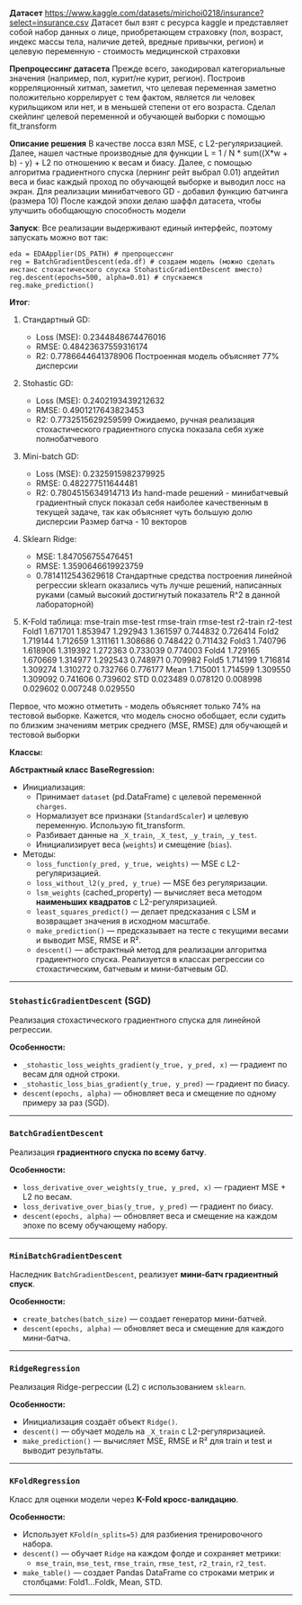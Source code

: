 
**Датасет**
https://www.kaggle.com/datasets/mirichoi0218/insurance?select=insurance.csv
Датасет был взят с ресурса kaggle и представляет собой набор данных
о лице, приобретающем страховку (пол, возраст, индекс массы тела, наличие детей, вредные привычки, регион) и целевую переменную - стоимость медицинской страховки

**Препроцессинг датасета**
Прежде всего, закодировал категориальные значения (например, пол, курит/не курит, регион). Построив корреляционный хитмап, заметил, что целевая переменная заметно положительно коррелирует с тем фактом, является ли человек курильщиком или нет, и в меньшей степени от его возраста. Сделал скейлинг целевой переменной и обучающей выборки с помощью fit_transform

**Описание решения**
В качестве лосса взял MSE, с L2-регуляризацией. Далее, нашел частные производные для функции L = 1 / N * sum((X*w + b) - y) + L2 по отношению к весам и биасу. Далее, с помощью алгоритма градиентного спуска (лернинг рейт выбрал 0.01) апдейтил веса и биас каждый проход по обучающей выборке и выводил лосс на экран.
Для реализации минибатчевого GD - добавил функцию батчинга (размера 10)
После каждой эпохи делаю шаффл датасета, чтобы улучшить обобщающую способность модели

**Запуск**:
Все реализации выдерживают единый интерфейс, поэтому запускать можно вот так:
```
eda = EDAApplier(DS_PATH) # препроцессинг
reg = BatchGradientDescent(eda.df) # создаем модель (можно сделать инстанс стохастического спуска StohasticGradientDescent вместо)
reg.descent(epochs=500, alpha=0.01) # спускаемся
reg.make_prediction()
```


**Итог**:
1) Стандартный GD:
    - Loss (MSE):  0.2344848674476016
    - RMSE:  0.48423637559316174
    - R2:  0.7786644641378906
Построенная модель объясняет 77% дисперсии

2) Stohastic GD:
    - Loss (MSE):  0.2402193439212632
    - RMSE:  0.4901217643823453
    - R2:  0.7732515629259599
Ожидаемо, ручная реализация стохастического градиентного спуска показала себя хуже полнобатчевого

3) Mini-batch GD:
    - Loss (MSE):  0.2325915982379925
    - RMSE:  0.482277511644481
    - R2:  0.7804515634914713
Из hand-made решений - минибатчевый градиентный спуск показал себя наиболее
качественным в текущей задаче, так как объясняет чуть большую долю дисперсии
Размер батча - 10 векторов

4) Sklearn Ridge:
    - MSE: 1.847056755476451
    - RMSE: 1.3590646619923759
    - 0.7814112543629618
Стандартные средства построения линейной регрессии sklearn оказались чуть лучше решений, написанных руками (самый высокий достигнутый показатель R^2 в данной лабораторной)

5) K-Fold таблица:
       mse-train  mse-test  rmse-train  rmse-test  r2-train   r2-test
Fold1   1.671701  1.853947    1.292943   1.361597  0.744832  0.726414
Fold2   1.719144  1.712659    1.311161   1.308686  0.748422  0.711432
Fold3   1.740796  1.618906    1.319392   1.272363  0.733039  0.774003
Fold4   1.729165  1.670669    1.314977   1.292543  0.748971  0.709982
Fold5   1.714199  1.716814    1.309274   1.310272  0.732766  0.776177
Mean    1.715001  1.714599    1.309550   1.309092  0.741606  0.739602
STD     0.023489  0.078120    0.008998   0.029602  0.007248  0.029550

Первое, что можно отметить - модель объясняет только 74% на тестовой выборке.
Кажется, что модель сносно обобщает, если судить по близким значениям метрик
среднего (MSE, RMSE) для обучающей и тестовой выборки


**Классы:**

**Абстрактный класс BaseRegression:**
- Инициализация:
  - Принимает `dataset` (pd.DataFrame) с целевой переменной `charges`.
  - Нормализует все признаки (`StandardScaler`) и целевую переменную. Использую fit_transform.
  - Разбивает данные на `_X_train`, `_X_test`, `_y_train`, `_y_test`.
  - Инициализирует веса (`weights`) и смещение (`bias`).
- Методы:
  - `loss_function(y_pred, y_true, weights)` — MSE с L2-регуляризацией.
  - `loss_without_l2(y_pred, y_true)` — MSE без регуляризации.
  - `lsm_weights` (cached_property) — вычисляет веса методом **наименьших квадратов** с L2-регуляризацией.
  - `least_squares_predict()` — делает предсказания с LSM и возвращает значения в исходном масштабе.
  - `make_prediction()` — предсказывает на тесте с текущими весами и выводит MSE, RMSE и R².
  - `descent()` — абстрактный метод для реализации алгоритма градиентного спуска. Реализуется в классах регрессии со стохастическим, батчевым и мини-батчевым GD.

---

### `StohasticGradientDescent` (SGD)
Реализация стохастического градиентного спуска для линейной регрессии.

**Особенности:**
- `_stohastic_loss_weights_gradient(y_true, y_pred, x)` — градиент по весам для одной строки.
- `_stohastic_loss_bias_gradient(y_true, y_pred)` — градиент по биасу.
- `descent(epochs, alpha)` — обновляет веса и смещение по одному примеру за раз (SGD).

---

### `BatchGradientDescent`
Реализация **градиентного спуска по всему батчу**.

**Особенности:**
- `loss_derivative_over_weights(y_true, y_pred, x)` — градиент MSE + L2 по весам.
- `loss_derivative_over_bias(y_true, y_pred)` — градиент по биасу.
- `descent(epochs, alpha)` — обновляет веса и смещение на каждом эпохе по всему обучающему набору.

---

### `MiniBatchGradientDescent`
Наследник `BatchGradientDescent`, реализует **мини-батч градиентный спуск**.

**Особенности:**
- `create_batches(batch_size)` — создает генератор мини-батчей.
- `descent(epochs, alpha)` — обновляет веса и смещение для каждого мини-батча.

---


### `RidgeRegression`
Реализация Ridge-регрессии (L2) с использованием `sklearn`.

**Особенности:**
- Инициализация создаёт объект `Ridge()`.
- `descent()` — обучает модель на `_X_train` с L2-регуляризацией.
- `make_prediction()` — вычисляет MSE, RMSE и R² для train и test и выводит результаты.

---

### `KFoldRegression`
Класс для оценки модели через **K-Fold кросс-валидацию**.

**Особенности:**
- Использует `KFold(n_splits=5)` для разбиения тренировочного набора.
- `descent()` — обучает `Ridge` на каждом фолде и сохраняет метрики:
  - `mse_train`, `mse_test`, `rmse_train`, `rmse_test`, `r2_train`, `r2_test`.
- `make_table()` — создает Pandas DataFrame со строками метрик и столбцами: Fold1…Foldk, Mean, STD.

---
